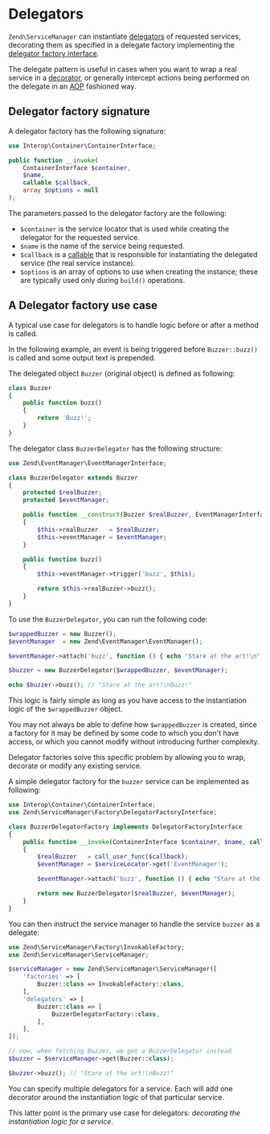 # Delegators

`Zend\ServiceManager` can instantiate [delegators](http://en.wikipedia.org/wiki/Delegation_pattern)
of requested services, decorating them as specified in a delegate factory
implementing the [delegator factory interface](https://github.com/zendframework/zend-servicemanager/tree/master/src/Factory/DelegatorFactoryInterface.php).

The delegate pattern is useful in cases when you want to wrap a real service in
a [decorator](http://en.wikipedia.org/wiki/Decorator_pattern), or generally
intercept actions being performed on the delegate in an
[AOP](http://en.wikipedia.org/wiki/Aspect-oriented_programming) fashioned way.

## Delegator factory signature

A delegator factory has the following signature:

```php
use Interop\Container\ContainerInterface;

public function __invoke(
    ContainerInterface $container,
    $name,
    callable $callback,
    array $options = null
);
```

The parameters passed to the delegator factory are the following:

- `$container` is the service locator that is used while creating the delegator
  for the requested service.
- `$name` is the name of the service being requested.
- `$callback` is a [callable](http://www.php.net/manual/en/language.types.callable.php) that is
  responsible for instantiating the delegated service (the real service instance).
- `$options` is an array of options to use when creating the instance; these are
  typically used only during `build()` operations.

## A Delegator factory use case

A typical use case for delegators is to handle logic before or after a method is
called.

In the following example, an event is being triggered before `Buzzer::buzz()` is
called and some output text is prepended.

The delegated object `Buzzer` (original object) is defined as following:

```php
class Buzzer
{
    public function buzz()
    {
        return 'Buzz!';
    }
}
```

The delegator class `BuzzerDelegator` has the following structure:

```php
use Zend\EventManager\EventManagerInterface;

class BuzzerDelegator extends Buzzer
{
    protected $realBuzzer;
    protected $eventManager;

    public function __construct(Buzzer $realBuzzer, EventManagerInterface $eventManager)
    {
        $this->realBuzzer   = $realBuzzer;
        $this->eventManager = $eventManager;
    }

    public function buzz()
    {
        $this->eventManager->trigger('buzz', $this);

        return $this->realBuzzer->buzz();
    }
}
```

To use the `BuzzerDelegator`, you can run the following code:

```php
$wrappedBuzzer = new Buzzer();
$eventManager  = new Zend\EventManager\EventManager();

$eventManager->attach('buzz', function () { echo "Stare at the art!\n"; });

$buzzer = new BuzzerDelegator($wrappedBuzzer, $eventManager);

echo $buzzer->buzz(); // "Stare at the art!\nBuzz!"
```

This logic is fairly simple as long as you have access to the instantiation
logic of the `$wrappedBuzzer` object.

You may not always be able to define how `$wrappedBuzzer` is created, since a
factory for it may be defined by some code to which you don't have access, or
which you cannot modify without introducing further complexity.

Delegator factories solve this specific problem by allowing you to wrap,
decorate or modify any existing service.

A simple delegator factory for the `buzzer` service can be implemented as
following:

```php
use Interop\Container\ContainerInterface;
use Zend\ServiceManager\Factory\DelegatorFactoryInterface;

class BuzzerDelegatorFactory implements DelegatorFactoryInterface
{
    public function __invoke(ContainerInterface $container, $name, callable $callback, array $options = null)
    {
        $realBuzzer   = call_user_func($callback);
        $eventManager = $serviceLocator->get('EventManager');

        $eventManager->attach('buzz', function () { echo "Stare at the art!\n"; });

        return new BuzzerDelegator($realBuzzer, $eventManager);
    }
}
```

You can then instruct the service manager to handle the service `buzzer` as a
delegate:

```php
use Zend\ServiceManager\Factory\InvokableFactory;
use Zend\ServiceManager\ServiceManager;

$serviceManager = new Zend\ServiceManager\ServiceManager([
    'factories' => [
        Buzzer::class => InvokableFactory::class,
    ],
    'delegators' => [
        Buzzer::class => [
            BuzzerDelegatorFactory::class,
        ],
    ],
]);

// now, when fetching Buzzer, we get a BuzzerDelegator instead
$buzzer = $serviceManager->get(Buzzer::class);

$buzzer->buzz(); // "Stare at the art!\nBuzz!"
```

You can specify multiple delegators for a service. Each will add one decorator
around the instantiation logic of that particular service.

This latter point is the primary use case for delegators: *decorating the
instantiation logic for a service*.
